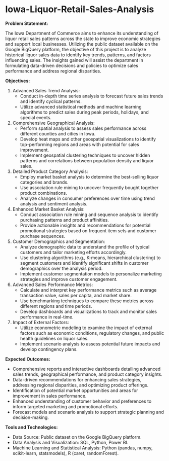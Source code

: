 # Iowa-Liquor-Retail-Sales-Analysis

**Problem Statement:**

The Iowa Department of Commerce aims to enhance its understanding of liquor retail sales patterns across the state to improve economic strategies and support local businesses. Utilizing the public dataset available on the Google BigQuery platform, the objective of this project is to analyze historical liquor sales data to identify key trends, patterns, and factors influencing sales. The insights gained will assist the department in formulating data-driven decisions and policies to optimize sales performance and address regional disparities.

**Objectives:**

1. Advanced Sales Trend Analysis:
   - Conduct in-depth time series analysis to forecast future sales trends and identify cyclical patterns.
   - Utilize advanced statistical methods and machine learning algorithms to predict sales during peak periods, holidays, and special events.
2. Comprehensive Geographical Analysis:
   - Perform spatial analysis to assess sales performance across different counties and cities in Iowa.
   - Develop heat maps and other geospatial visualizations to identify top-performing regions and areas with potential for sales improvement.
   - Implement geospatial clustering techniques to uncover hidden patterns and correlations between population density and liquor sales.
3. Detailed Product Category Analysis:
   - Employ market basket analysis to determine the best-selling liquor categories and brands.
   - Use association rule mining to uncover frequently bought together product combinations.
   - Analyze changes in consumer preferences over time using trend analysis and sentiment analysis.
4. Enhanced Market Basket Analysis:
   - Conduct association rule mining and sequence analysis to identify purchasing patterns and product affinities.
   - Provide actionable insights and recommendations for potential promotional strategies based on frequent item sets and customer purchase sequences.
5. Customer Demographics and Segmentation:
   - Analyze demographic data to understand the profile of typical customers and tailor marketing efforts accordingly.
   - Use clustering algorithms (e.g., K-means, hierarchical clustering) to segment customers and identify significant shifts in customer demographics over the analysis period.
   - Implement customer segmentation models to personalize marketing strategies and improve customer engagement.
6. Advanced Sales Performance Metrics:
   - Calculate and interpret key performance metrics such as average transaction value, sales per capita, and market share.
   - Use benchmarking techniques to compare these metrics across different regions and time periods.
   - Develop dashboards and visualizations to track and monitor sales performance in real-time.
7. Impact of External Factors:
   - Utilize econometric modeling to examine the impact of external factors such as economic conditions, regulatory changes, and public health guidelines on liquor sales.
   - Implement scenario analysis to assess potential future impacts and develop contingency plans.

**Expected Outcomes:**
- Comprehensive reports and interactive dashboards detailing advanced sales trends, geographical performance, and product category insights.
- Data-driven recommendations for enhancing sales strategies, addressing regional disparities, and optimizing product offerings.
- Identification of potential market opportunities and areas for improvement in sales performance.
- Enhanced understanding of customer behavior and preferences to inform targeted marketing and promotional efforts.
- Forecast models and scenario analysis to support strategic planning and decision-making.

**Tools and Technologies:**
- Data Source: Public dataset on the Google BigQuery platform.
- Data Analysis and Visualization: SQL, Python, Power BI.
- Machine Learning and Statistical Analysis: Python (pandas, numpy, scikit-learn, statsmodels), R (caret, randomForest).
